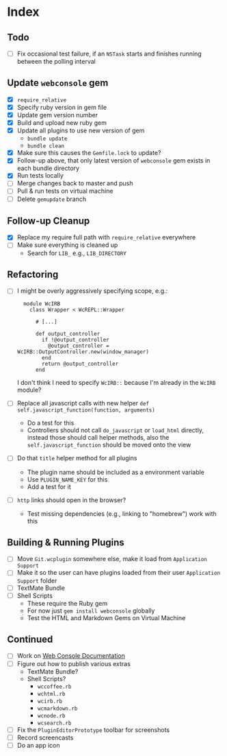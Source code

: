 # Index

## Todo

* [ ] Fix occasional test failure, if an `NSTask` starts and finishes running between the polling interval

## Update `webconsole` gem

* [x] `require_relative`
* [x] Specify ruby version in gem file
* [x] Update gem version number
* [x] Build and upload new ruby gem
* [x] Update all plugins to use new version of gem
	* `bundle update`
	* `bundle clean`
* [x] Make sure this causes the `Gemfile.lock` to update?
* [x] Follow-up above, that only latest version of `webconsole` gem exists in each bundle directory
* [x] Run tests locally
* [ ] Merge changes back to master and push
* [ ] Pull & run tests on virtual machine
* [ ] Delete `gemupdate` branch

## Follow-up Cleanup

* [x] Replace my require full path with `require_relative` everywhere
* [ ] Make sure everything is cleaned up
	* Search for `LIB_` e.g., `LIB_DIRECTORY`

## Refactoring

* [ ] I might be overly aggressively specifying scope, e.g.:

		module WcIRB
		  class Wrapper < WcREPL::Wrapper
		  
		  	# [...]
		  
		    def output_controller
		      if !@output_controller
		        @output_controller = WcIRB::OutputController.new(window_manager)
		      end
		      return @output_controller
		    end
	
	I don't think I need to specify `WcIRB::` because I'm already in the `WcIRB` module?
* [ ] Replace all javascript calls with new helper `def self.javascript_function(function, arguments)`
	* Do a test for this
	* Controllers should not call `do_javascript` or `load_html` directly, instead those should call helper methods, also the `self.javascript_function` should be moved onto the view
* [ ] Do that `title` helper method for all plugins
	* The plugin name should be included as a environment variable
	* Use `PLUGIN_NAME_KEY` for this
	* Add a test for it
* [ ] `http` links should open in the browser?
	* Test missing dependencies (e.g., linking to "homebrew") work with this

## Building & Running Plugins

* [ ] Move `Git.wcplugin` somewhere else, make it load from `Application Support`
* [ ] Make it so the user can have plugins loaded from their user `Application Support` folder
* [ ] TextMate Bundle
* [ ] Shell Scripts
	* These require the Ruby gem
	* For now just `gem install webconsole` globally
	* Test the HTML and Markdown Gems on Virtual Machine

## Continued

* [ ] Work on [Web Console Documentation](Tasks/Web%20Console%20Documentation.md)
* [ ] Figure out how to publish various extras
	* TextMate Bundle?
	* Shell Scripts?
		* `wccoffee.rb`
		* `wchtml.rb`
		* `wcirb.rb`
		* `wcmarkdown.rb`
		* `wcnode.rb`
		* `wcsearch.rb`
* [ ] Fix the `PluginEditorPrototype` toolbar for screenshots
* [ ] Record screencasts
* [ ] Do an app icon